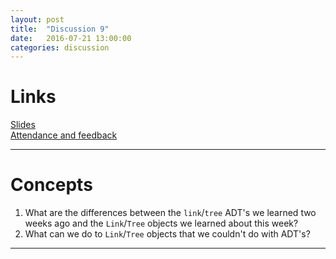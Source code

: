 ```yaml
---
layout: post
title:  "Discussion 9"
date:   2016-07-21 13:00:00
categories: discussion
---
```


# Links

[Slides](https://docs.google.com/presentation/d/1H7Y14IbNvUUkCKNImkJhRZWkePRAAMEByVja4axByps/edit?usp=sharing)  
[Attendance and feedback](https://docs.google.com/forms/d/e/1FAIpQLSeDt_CuIIaDIhSk53ct6U0tOUrciHLLSz1nRMhAac4dlPHTkA/viewform)  

---

# Concepts
1. What are the differences between the `link`/`tree` ADT's we learned two weeks ago and the `Link`/`Tree` objects we learned about this week?  
2. What can we do to `Link`/`Tree` objects that we couldn't do with ADT's?

---

